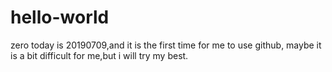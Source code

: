 # hello-world
zero
today is 20190709,and it is the first time for me to use github,
maybe it is a bit difficult for me,but i will try my best.

